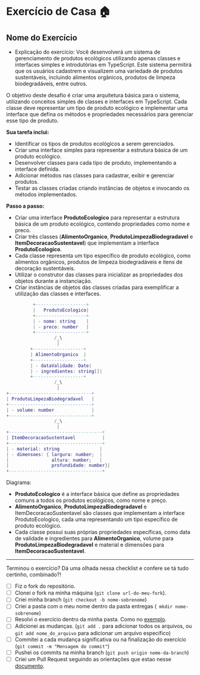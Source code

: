 # Exercício de Casa 🏠 

## Nome do Exercício

- Explicação do exercício: 
Você desenvolverá um sistema de gerenciamento de produtos ecológicos utilizando apenas classes e interfaces simples e introdutórias em TypeScript.
Este sistema permitirá que os usuários cadastrem e visualizem uma variedade de produtos sustentáveis, incluindo alimentos orgânicos, produtos de limpeza biodegradáveis, entre outros.

O objetivo deste desafio é criar uma arquitetura básica para o sistema, utilizando conceitos simples de classes e interfaces em TypeScript.
Cada classe deve representar um tipo de produto ecológico e implementar uma interface que defina os métodos e propriedades necessários para gerenciar esse tipo de produto.

**Sua tarefa inclui:**

- Identificar os tipos de produtos ecológicos a serem gerenciados.
- Criar uma interface simples para representar a estrutura básica de um produto ecológico.
- Desenvolver classes para cada tipo de produto, implementando a interface definida.
- Adicionar métodos nas classes para cadastrar, exibir e gerenciar produtos.
- Testar as classes criadas criando instâncias de objetos e invocando os métodos implementados.

**Passo a passo:**

- Criar uma interface **ProdutoEcologico** para representar a estrutura básica de um produto ecológico, contendo propriedades como nome e preco.
- Criar três classes (**AlimentoOrganico**, **ProdutoLimpezaBiodegradavel** e **ItemDecoracaoSustentavel**) que implementam a interface **ProdutoEcologico**.
- Cada classe representa um tipo específico de produto ecológico, como alimentos orgânicos, produtos de limpeza biodegradáveis e itens de decoração sustentáveis.
- Utilizar o construtor das classes para inicializar as propriedades dos objetos durante a instanciação.
- Criar instâncias de objetos das classes criadas para exemplificar a utilização das classes e interfaces.

```lua
          +-------------------+
          |   ProdutoEcologico|
          +-------------------+
          | - nome: string    |
          | - preco: number   |
          +-------------------+
                  /_\
                   |
         +-------------------+
         | AlimentoOrganico  |
         +-------------------+
         | - dataValidade: Date|
         | - ingredientes: string[]|
         +-------------------+
                  /_\
                   |
+-------------------------------+
| ProdutoLimpezaBiodegradavel   |
+-------------------------------+
| - volume: number              |
+-------------------------------+
                  /_\
                   |
+-----------------------------------+
| ItemDecoracaoSustentavel          |
+-----------------------------------+
| - material: string               |
| - dimensoes: { largura: number;  |
|                altura: number;   |
|                profundidade: number}|
+-----------------------------------+

```

Diagrama:

- **ProdutoEcologico** é a interface básica que define as propriedades comuns a todos os produtos ecológicos, como nome e preço.
- **AlimentoOrganico**, **ProdutoLimpezaBiodegradavel** e ItemDecoracaoSustentavel são classes que implementam a interface ProdutoEcologico, cada uma representando um tipo específico de produto ecológico.
- Cada classe possui suas próprias propriedades específicas, como data de validade e ingredientes para **AlimentoOrganico**, volume para **ProdutoLimpezaBiodegradavel** e material e dimensões para **ItemDecoracaoSustentavel**.

 
---

Terminou o exercício? Dá uma olhada nessa checklist e confere se tá tudo certinho, combinado?!

- [ ] Fiz o fork do repositório.
- [ ] Clonei o fork na minha máquina (`git clone url-do-meu-fork`).
- [ ] Criei minha branch (` git checkout -b nome-sobrenome `)
- [ ] Criei a pasta com o meu nome dentro da pasta entregas (` mkdir nome-sobrenome`)
- [ ] Resolvi o exercício dentro da minha pasta. Como no [exemplo](/exercicios/para-casa/entregas/exemplo-nome-sobrenome/).
- [ ] Adicionei as mudanças. (`git add .` para adicionar todos os arquivos, ou `git add nome_do_arquivo` para adicionar um arquivo específico)
- [ ] Commitei a cada mudança significativa ou na finalização do exercício (`git commit -m "Mensagem do commit"`)
- [ ] Pushei os commits na minha branch (`git push origin nome-da-branch`)
- [ ] Criei um Pull Request seguindo as orientações que estao nesse [documento](/exercicios/para-casa/instrucoes-pull-request.md).